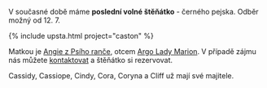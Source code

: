 V současné době máme **poslední volné štěňátko** - černého pejska.
Odběr možný od 12. 7.

{% include upsta.html project="caston" %}

Matkou je [Angie z Psího ranče](/nasi-psi#Angie), otcem [Argo Lady Marion](https://www.hovawart.cz/databaze/psi/info.php?id=7577).
V případě zájmu nás můžete [kontaktovat](/kontakt) a štěňátko si rezervovat.

Cassidy, Cassiope, Cindy, Cora, Coryna a Cliff už mají své majitele.
